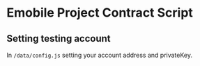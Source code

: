 # Emobile Project Contract Script 

## Setting testing account
In `/data/config.js`
setting your account address and privateKey.
